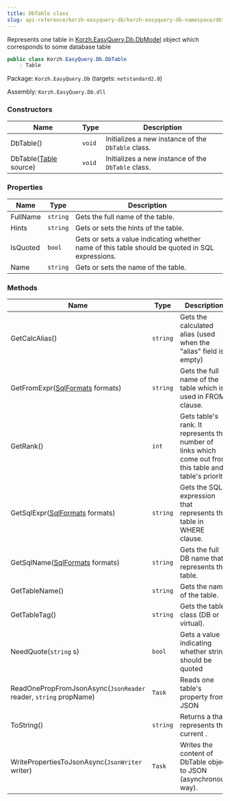 ```yaml
---
title: DbTable class
slug: api-reference/korzh-easyquery-db/korzh-easyquery-db-namespace/dbtable-class
---
```

Represents one table in [Korzh.EasyQuery.Db.DbModel](api-reference/korzh-easyquery-db/korzh-easyquery-db-namespace/dbmodel-class) object which corresponds to some database table
```csharp
public class Korzh.EasyQuery.Db.DbTable
    : Table

```
Package: `Korzh.EasyQuery.Db` (targets: `netstandard2.0`)

Assembly: `Korzh.EasyQuery.Db.dll`

### Constructors

| Name | Type | Description | 
| --- | --- | --- | 
| DbTable() | `void` | Initializes a new instance of the `DbTable` class. | 
| DbTable([Table](api-reference/korzh-easyquery-db/korzh-easyquery-db-namespace/table-class) source) | `void` | Initializes a new instance of the `DbTable` class. | 


### Properties

| Name | Type | Description | 
| --- | --- | --- | 
| FullName | `string` | Gets the full name of the table. | 
| Hints | `string` | Gets or sets the hints of the table. | 
| IsQuoted | `bool` | Gets or sets a value indicating whether name of this table should be quoted in SQL expressions. | 
| Name | `string` | Gets or sets the name of the table. | 


### Methods

| Name | Type | Description | 
| --- | --- | --- | 
| GetCalcAlias() | `string` | Gets the calculated alias (used when the "alias" field is empty) | 
| GetFromExpr([SqlFormats](api-reference/korzh-easyquery-db/korzh-easyquery-db-namespace/sqlformats-class) formats) | `string` | Gets the full name of the table which is used in FROM clause. | 
| GetRank() | `int` | Gets table's rank. It represents the number of links which come out from this table and table's priority | 
| GetSqlExpr([SqlFormats](api-reference/korzh-easyquery-db/korzh-easyquery-db-namespace/sqlformats-class) formats) | `string` | Gets the SQL expression that represents the table in WHERE clause. | 
| GetSqlName([SqlFormats](api-reference/korzh-easyquery-db/korzh-easyquery-db-namespace/sqlformats-class) formats) | `string` | Gets the full DB name that represents the table. | 
| GetTableName() | `string` | Gets the name of the table. | 
| GetTableTag() | `string` | Gets the table class (DB or virtual). | 
| NeedQuote(`string` s) | `bool` | Gets a value indicating whether string should be quoted | 
| ReadOnePropFromJsonAsync(`JsonReader` reader, `string` propName) | `Task` | Reads one table's property from JSON | 
| ToString() | `string` | Returns a <see cref="T:System.String"></see> that represents the current <see cref="T:System.Object"></see>. | 
| WritePropertiesToJsonAsync(`JsonWriter` writer) | `Task` | Writes the content of DbTable object to JSON (asynchronous way). |